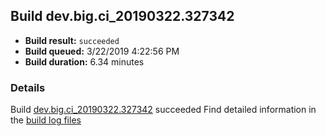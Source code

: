 ## Build dev.big.ci_20190322.327342
- **Build result:** `succeeded`
- **Build queued:** 3/22/2019 4:22:56 PM
- **Build duration:** 6.34 minutes
### Details
Build [dev.big.ci_20190322.327342](https://winappstudio.visualstudio.com/web/build.aspx?pcguid=a4ef43be-68ce-4195-a619-079b4d9834c2&builduri=vstfs%3a%2f%2f%2fBuild%2fBuild%2f27342) succeeded
Find detailed information in the [build log files](https://uwpctdiags.blob.core.windows.net/buildlogs/dev.big.ci_20190322.327342_logs.zip)
